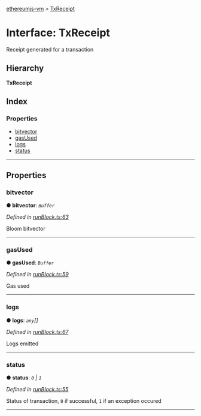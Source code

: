[ethereumjs-vm](../README.md) > [TxReceipt](../interfaces/txreceipt.md)

# Interface: TxReceipt

Receipt generated for a transaction

## Hierarchy

**TxReceipt**

## Index

### Properties

* [bitvector](txreceipt.md#bitvector)
* [gasUsed](txreceipt.md#gasused)
* [logs](txreceipt.md#logs)
* [status](txreceipt.md#status)

---

## Properties

<a id="bitvector"></a>

###  bitvector

**● bitvector**: *`Buffer`*

*Defined in [runBlock.ts:63](https://github.com/ethereumjs/ethereumjs-vm/blob/2fcfe31/lib/runBlock.ts#L63)*

Bloom bitvector

___
<a id="gasused"></a>

###  gasUsed

**● gasUsed**: *`Buffer`*

*Defined in [runBlock.ts:59](https://github.com/ethereumjs/ethereumjs-vm/blob/2fcfe31/lib/runBlock.ts#L59)*

Gas used

___
<a id="logs"></a>

###  logs

**● logs**: *`any`[]*

*Defined in [runBlock.ts:67](https://github.com/ethereumjs/ethereumjs-vm/blob/2fcfe31/lib/runBlock.ts#L67)*

Logs emitted

___
<a id="status"></a>

###  status

**● status**: *`0` \| `1`*

*Defined in [runBlock.ts:55](https://github.com/ethereumjs/ethereumjs-vm/blob/2fcfe31/lib/runBlock.ts#L55)*

Status of transaction, `0` if successful, `1` if an exception occured

___

